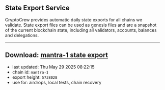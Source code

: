## State Export Service
CryptoCrew provides automatic daily state exports for all chains we validate. State export files can be used as genesis files and are a snapshot of the current blockchain state, including all validators, accounts, balances and delegations.

---
**Download: [mantra-1 state export](https://dl-eu2.ccvalidators.com/SERVICE/mantrachain/mantra-1_export_5738028.json)**
---

- last updated: Thu May 29 2025 08:22:15
- chain id: `mantra-1`
- export height: `5738028`
- use for: airdrops, local tests, chain recovery
